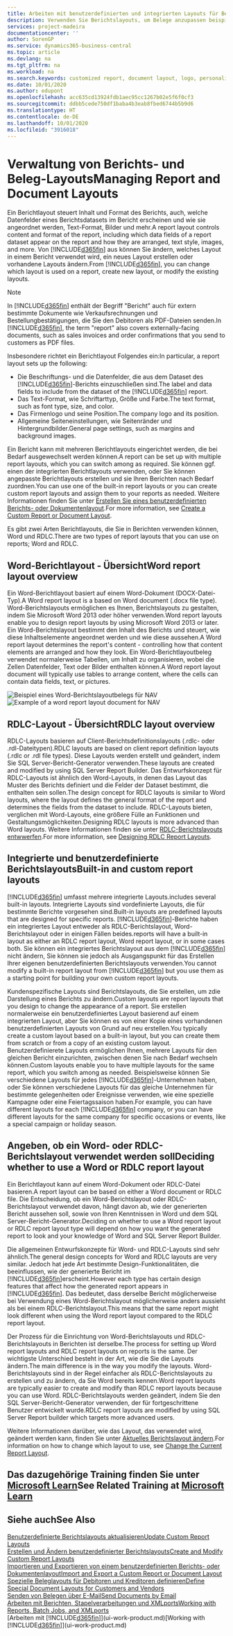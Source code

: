 ```yaml
---
title: Arbeiten mit benutzerdefinierten und integrierten Layouts für Berichte und Belege | Microsoft Docs
description: Verwenden Sie Berichtslayouts, um Belege anzupassen beispielsweise um die gewünschten Schriftart, das Logo oder die Seiteneinstellungen von PDF-Dateien zu personalisieren, die Sie den Debitoren senden.
services: project-madeira
documentationcenter: ''
author: SorenGP
ms.service: dynamics365-business-central
ms.topic: article
ms.devlang: na
ms.tgt_pltfrm: na
ms.workload: na
ms.search.keywords: customized report, document layout, logo, personalize
ms.date: 10/01/2020
ms.author: edupont
ms.openlocfilehash: acc635cd13924fdb1aec95cc1267b02e5f6f0cf3
ms.sourcegitcommit: ddbb5cede750df1baba4b3eab8fbed6744b5b9d6
ms.translationtype: HT
ms.contentlocale: de-DE
ms.lasthandoff: 10/01/2020
ms.locfileid: "3916018"
---
```

# <a name="managing-report-and-document-layouts"></a><span data-ttu-id="3fe11-103">Verwaltung von Berichts- und Beleg-Layouts</span><span class="sxs-lookup"><span data-stu-id="3fe11-103">Managing Report and Document Layouts</span></span>
<span data-ttu-id="3fe11-104">Ein Berichtlayout steuert Inhalt und Format des Berichts, auch, welche Datenfelder eines Berichtsdatasets im Bericht erscheinen und wie sie angeordnet werden, Text-Format, Bilder und mehr.</span><span class="sxs-lookup"><span data-stu-id="3fe11-104">A report layout controls content and format of the report, including which data fields of a report dataset appear on the report and how they are arranged, text style, images, and more.</span></span> <span data-ttu-id="3fe11-105">Von [!INCLUDE[d365fin](includes/d365fin_md.md)] aus können Sie ändern, welches Layout in einem Bericht verwendet wird, ein neues Layout erstellen oder vorhandene Layouts ändern.</span><span class="sxs-lookup"><span data-stu-id="3fe11-105">From [!INCLUDE[d365fin](includes/d365fin_md.md)], you can change which layout is used on a report, create new layout, or modify the existing layouts.</span></span>

> [!NOTE]  
>   <span data-ttu-id="3fe11-106">In [!INCLUDE[d365fin](includes/d365fin_md.md)] enthält der Begriff "Bericht" auch für extern bestimmte Dokumente wie Verkaufsrechnungen und Bestellungbestätigungen, die Sie den Debitoren als PDF-Dateien senden.</span><span class="sxs-lookup"><span data-stu-id="3fe11-106">In [!INCLUDE[d365fin](includes/d365fin_md.md)], the term "report" also covers externally-facing documents, such as sales invoices and order confirmations that you send to customers as PDF files.</span></span>

<span data-ttu-id="3fe11-107">Insbesondere richtet ein Berichtlayout Folgendes ein:</span><span class="sxs-lookup"><span data-stu-id="3fe11-107">In particular, a report layout sets up the following:</span></span>

* <span data-ttu-id="3fe11-108">Die Beschriftungs- und die Datenfelder, die aus dem Dataset des [!INCLUDE[d365fin](includes/d365fin_md.md)]-Berichts einzuschließen sind.</span><span class="sxs-lookup"><span data-stu-id="3fe11-108">The label and data fields to include from the dataset of the [!INCLUDE[d365fin](includes/d365fin_md.md)] report.</span></span>
* <span data-ttu-id="3fe11-109">Das Text-Format, wie Schriftarttyp, Größe und Farbe.</span><span class="sxs-lookup"><span data-stu-id="3fe11-109">The text format, such as font type, size, and color.</span></span>
* <span data-ttu-id="3fe11-110">Das Firmenlogo und seine Position.</span><span class="sxs-lookup"><span data-stu-id="3fe11-110">The company logo and its position.</span></span>
* <span data-ttu-id="3fe11-111">Allgemeine Seiteneinstellungen, wie Seitenränder und Hintergrundbilder.</span><span class="sxs-lookup"><span data-stu-id="3fe11-111">General page settings, such as margins and background images.</span></span>

<span data-ttu-id="3fe11-112">Ein Bericht kann mit mehreren Berichtlayouts eingerichtet werden, die bei Bedarf ausgewechselt werden können.</span><span class="sxs-lookup"><span data-stu-id="3fe11-112">A report can be set up with multiple report layouts, which you can switch among as required.</span></span> <span data-ttu-id="3fe11-113">Sie können ggf. einen der integrierten Berichtlayouts verwenden, oder Sie können angepasste Berichtlayouts erstellen und sie Ihren Berichten nach Bedarf zuordnen.</span><span class="sxs-lookup"><span data-stu-id="3fe11-113">You can use one of the built-in report layouts or you can create custom report layouts and assign them to your reports as needed.</span></span> <span data-ttu-id="3fe11-114">Weitere Informationen finden Sie unter [Erstellen Sie eines benutzerdefinierten Berichts- oder Dokumentenlayout](ui-how-create-custom-report-layout.md).</span><span class="sxs-lookup"><span data-stu-id="3fe11-114">For more information, see [Create a Custom Report or Document Layout](ui-how-create-custom-report-layout.md).</span></span>

<span data-ttu-id="3fe11-115">Es gibt zwei Arten Berichtlayouts, die Sie in Berichten verwenden können, Word und RDLC.</span><span class="sxs-lookup"><span data-stu-id="3fe11-115">There are two types of report layouts that you can use on reports; Word and RDLC.</span></span>

## <a name="word-report-layout-overview"></a><span data-ttu-id="3fe11-116">Word-Berichtlayout - Übersicht</span><span class="sxs-lookup"><span data-stu-id="3fe11-116">Word report layout overview</span></span>
<span data-ttu-id="3fe11-117">Ein Word-Berichtlayout basiert auf einem Word-Dokument (DOCX-Datei-Typ).</span><span class="sxs-lookup"><span data-stu-id="3fe11-117">A Word report layout is a based on Word document (.docx file type).</span></span> <span data-ttu-id="3fe11-118">Word-Berichtslayouts ermöglichen es Ihnen, Berichtslayouts zu gestalten, indem Sie Microsoft Word 2013 oder höher verwenden.</span><span class="sxs-lookup"><span data-stu-id="3fe11-118">Word report layouts enable you to design report layouts by using Microsoft Word 2013 or later.</span></span> <span data-ttu-id="3fe11-119">Ein Word-Berichtslayout bestimmt den Inhalt des Berichts und steuert, wie diese Inhaltselemente angeordnet werden und wie diese aussehen.</span><span class="sxs-lookup"><span data-stu-id="3fe11-119">A Word report layout determines the report's content - controlling how that content elements are arranged and how they look.</span></span> <span data-ttu-id="3fe11-120">Ein Word-Berichtlayoutbeleg verwendet normalerweise Tabellen, um Inhalt zu organisieren, wobei die Zellen Datenfelder, Text oder Bilder enthalten können.</span><span class="sxs-lookup"><span data-stu-id="3fe11-120">A Word report layout document will typically use tables to arrange content, where the cells can contain data fields, text, or pictures.</span></span>

 <span data-ttu-id="3fe11-121">![Beispiel eines Word-Berichtslayoutbelegs für NAV](media/nav_wordreportlayout_edit_in_word_example.png "NAV_WordReportLayout_Edit_In_Word_Example")</span><span class="sxs-lookup"><span data-stu-id="3fe11-121">![Example of a word report layout document for NAV](media/nav_wordreportlayout_edit_in_word_example.png "NAV_WordReportLayout_Edit_In_Word_Example")</span></span>  

## <a name="rdlc-layout-overview"></a><span data-ttu-id="3fe11-122">RDLC-Layout - Übersicht</span><span class="sxs-lookup"><span data-stu-id="3fe11-122">RDLC layout overview</span></span>
<span data-ttu-id="3fe11-123">RDLC-Layouts basieren auf Client-Berichtsdefinitionslayouts (.rdlc- oder .rdl-Dateitypen).</span><span class="sxs-lookup"><span data-stu-id="3fe11-123">RDLC layouts are based on client report definition layouts (.rdlc or .rdl file types).</span></span> <span data-ttu-id="3fe11-124">Diese Layouts werden erstellt und geändert, indem Sie SQL Server-Bericht-Generator verwenden.</span><span class="sxs-lookup"><span data-stu-id="3fe11-124">These layouts are created and modified by using SQL Server Report Builder.</span></span> <span data-ttu-id="3fe11-125">Das Entwurfskonzept für RDLC-Layouts ist ähnlich den Word-Layouts, in denen das Layout das Muster des Berichts definiert und die Felder der Dataset bestimmt, die enthalten sein sollen.</span><span class="sxs-lookup"><span data-stu-id="3fe11-125">The design concept for RDLC layouts is similar to Word layouts, where the layout defines the general format of the report and determines the fields from the dataset to include.</span></span> <span data-ttu-id="3fe11-126">RDLC-Layouts bieten, verglichen mit Word-Layouts, eine größere Fülle an Funktionen und Gestaltungsmöglichkeiten.</span><span class="sxs-lookup"><span data-stu-id="3fe11-126">Designing RDLC layouts is more advanced than Word layouts.</span></span> <span data-ttu-id="3fe11-127">Weitere Informationen finden sie unter [RDLC-Berichtslayouts entwwerfen](/dynamics-nav/Designing-RDLC-Report-Layouts).</span><span class="sxs-lookup"><span data-stu-id="3fe11-127">For more information, see [Designing RDLC Report Layouts](/dynamics-nav/Designing-RDLC-Report-Layouts).</span></span>

## <a name="built-in-and-custom-report-layouts"></a><span data-ttu-id="3fe11-128">Integrierte und benutzerdefinierte Berichtslayouts</span><span class="sxs-lookup"><span data-stu-id="3fe11-128">Built-in and custom report layouts</span></span>
[!INCLUDE[d365fin](includes/d365fin_md.md)] <span data-ttu-id="3fe11-129">umfasst mehrere integrierte Layouts.</span><span class="sxs-lookup"><span data-stu-id="3fe11-129">includes several built-in layouts.</span></span> <span data-ttu-id="3fe11-130">Integrierte Layouts sind vordefinierte Layouts, die für bestimmte Berichte vorgesehen sind.</span><span class="sxs-lookup"><span data-stu-id="3fe11-130">Built-in layouts are predefined layouts that are designed for specific reports.</span></span> [!INCLUDE[d365fin](includes/d365fin_md.md)]<span data-ttu-id="3fe11-131">-Berichte haben ein integriertes Layout entweder als RDLC-Berichtslayout, Word-Berichtslayout oder in einigen Fällen beides.</span><span class="sxs-lookup"><span data-stu-id="3fe11-131">reports will have a built-in layout as either an RDLC report layout, Word report layout, or in some cases both.</span></span> <span data-ttu-id="3fe11-132">Sie können ein integriertes Berichtslayout aus dem [!INCLUDE[d365fin](includes/d365fin_md.md)] nicht ändern, Sie können sie jedoch als Ausgangspunkt für das Erstellen Ihrer eigenen benutzerdefinierten Berichtslayouts verwenden.</span><span class="sxs-lookup"><span data-stu-id="3fe11-132">You cannot modify a built-in report layout from [!INCLUDE[d365fin](includes/d365fin_md.md)] but you use them as a starting point for building your own custom report layouts.</span></span>

<span data-ttu-id="3fe11-133">Kundenspezifische Layouts sind Berichtslayouts, die Sie erstellen, um zdie Darstellung eines Berichts zu ändern.</span><span class="sxs-lookup"><span data-stu-id="3fe11-133">Custom layouts are report layouts that you design to change the appearance of a report.</span></span> <span data-ttu-id="3fe11-134">Sie erstellen normalerweise ein benutzerdefiniertes Layout basierend auf einem integrierten Layout, aber Sie können es von einer Kopie eines vorhandenen benutzerdefinierten Layouts von Grund auf neu erstellen.</span><span class="sxs-lookup"><span data-stu-id="3fe11-134">You typically create a custom layout based on a built-in layout, but you can create them from scratch or from a copy of an existing custom layout.</span></span> <span data-ttu-id="3fe11-135">Benutzerdefinierete Layouts ermöglichen Ihnen, mehrere Layouts für den gleichen Bericht einzurichten, zwischen denen Sie nach Bedarf wechseln können.</span><span class="sxs-lookup"><span data-stu-id="3fe11-135">Custom layouts enable you to have multiple layouts for the same report, which you switch among as needed.</span></span> <span data-ttu-id="3fe11-136">Beispielsweise können Sie verschiedene Layouts für jedes [!INCLUDE[d365fin](includes/d365fin_md.md)]-Unternehmen haben, oder Sie können verschiedene Layouts für das gleiche Unternehmen für bestimmte gelegenheiten oder Ereignisse verwenden, wie eine spezielle Kampagne oder eine Feiertagssaison haben.</span><span class="sxs-lookup"><span data-stu-id="3fe11-136">For example, you can have different layouts for each [!INCLUDE[d365fin](includes/d365fin_md.md)] company, or you can have different layouts for the same company for specific occasions or events, like a special campaign or holiday season.</span></span>

## <a name="deciding-whether-to-use-a-word-or-rdlc-report-layout"></a><span data-ttu-id="3fe11-137">Angeben, ob ein Word- oder RDLC-Berichtslayout verwendet werden soll</span><span class="sxs-lookup"><span data-stu-id="3fe11-137">Deciding whether to use a Word or RDLC report layout</span></span>
<span data-ttu-id="3fe11-138">Ein Berichtlayout kann auf einem Word-Dokument oder RDLC-Datei basieren.</span><span class="sxs-lookup"><span data-stu-id="3fe11-138">A report layout can be based on either a Word document or RDLC file.</span></span> <span data-ttu-id="3fe11-139">Die Entscheidung, ob ein Word-Berichtslayout oder RDLC-Berichtslayout verwendet davon, hängt davon ab, wie der generierten Bericht aussehen soll, sowie von Ihren Kenntnissen in Word und dem SQL Server-Bericht-Generator.</span><span class="sxs-lookup"><span data-stu-id="3fe11-139">Deciding on whether to use a Word report layout or RDLC report layout type will depend on how you want the generated report to look and your knowledge of Word and SQL Server Report Builder.</span></span>

<span data-ttu-id="3fe11-140">Die allgemeinen Entwurfskonzepte für Word- und RDLC-Layouts sind sehr ähnlich.</span><span class="sxs-lookup"><span data-stu-id="3fe11-140">The general design concepts for Word and RDLC layouts are very similar.</span></span> <span data-ttu-id="3fe11-141">Jedoch hat jede Art bestimmte Design-Funktionalitäten, die beeinflussen, wie der generierte Bericht im [!INCLUDE[d365fin](includes/d365fin_md.md)]erscheint.</span><span class="sxs-lookup"><span data-stu-id="3fe11-141">However each type has certain design features that affect how the generated report appears in [!INCLUDE[d365fin](includes/d365fin_md.md)].</span></span> <span data-ttu-id="3fe11-142">Das bedeutet, dass derselbe Bericht möglicherweise bei Verwendung eines Word-Berichtslayout möglicherweise anders aussieht als bei einem RDLC-Berichtslayout.</span><span class="sxs-lookup"><span data-stu-id="3fe11-142">This means that the same report might look different when using the Word report layout compared to the RDLC report layout.</span></span>

<span data-ttu-id="3fe11-143">Der Prozess für die Einrichtung von Word-Berichtslayouts und RDLC-Berichtslayouts in Berichten ist derselbe.</span><span class="sxs-lookup"><span data-stu-id="3fe11-143">The process for setting up Word report layouts and RDLC report layouts on reports is the same.</span></span> <span data-ttu-id="3fe11-144">Der wichtigste Unterschied besteht in der Art, wie die Sie die Layouts ändern.</span><span class="sxs-lookup"><span data-stu-id="3fe11-144">The main difference is in the way you modify the layouts.</span></span> <span data-ttu-id="3fe11-145">Word-Berichtslayouts sind in der Regel einfacher als RDLC-Berichtslayouts zu erstellen und zu ändern, da Sie Word bereits kennen.</span><span class="sxs-lookup"><span data-stu-id="3fe11-145">Word report layouts are typically easier to create and modify than RDLC report layouts because you can use Word.</span></span> <span data-ttu-id="3fe11-146">RDLC-Berichtslayouts werden geändert, indem Sie den SQL Server-Bericht-Generator verwenden, der für fortgeschrittene Benutzer entwickelt wurde.</span><span class="sxs-lookup"><span data-stu-id="3fe11-146">RDLC report layouts are modified by using SQL Server Report builder which targets more advanced users.</span></span>

<span data-ttu-id="3fe11-147">Weitere Informationen darüber, wie das Layout, das verwendet wird, geändert werden kann, finden Sie unter [Aktuelles Berichtslayout ändern](ui-how-change-layout-currently-used-report.md).</span><span class="sxs-lookup"><span data-stu-id="3fe11-147">For information on how to change which layout to use, see [Change the Current Report Layout](ui-how-change-layout-currently-used-report.md).</span></span>

## <a name="see-related-training-at-microsoft-learn"></a><span data-ttu-id="3fe11-148">Das dazugehörige Training finden Sie unter [Microsoft Learn](/learn/modules/change-documents-dynamics-365-business-central/index)</span><span class="sxs-lookup"><span data-stu-id="3fe11-148">See Related Training at [Microsoft Learn](/learn/modules/change-documents-dynamics-365-business-central/index)</span></span>

## <a name="see-also"></a><span data-ttu-id="3fe11-149">Siehe auch</span><span class="sxs-lookup"><span data-stu-id="3fe11-149">See Also</span></span>
[<span data-ttu-id="3fe11-150">Benutzerdefinierte Berichtslayouts aktualisieren</span><span class="sxs-lookup"><span data-stu-id="3fe11-150">Update Custom Report Layouts</span></span>](ui-update-report-layouts.md)  
[<span data-ttu-id="3fe11-151">Erstellen und Ändern benutzerdefinierter Berichtslayouts</span><span class="sxs-lookup"><span data-stu-id="3fe11-151">Create and Modify Custom Report Layouts</span></span>](ui-how-create-custom-report-layout.md)  
[<span data-ttu-id="3fe11-152">Importieren und Exportieren von einem benutzerdefinierten Berichts- oder Dokumentenlayout</span><span class="sxs-lookup"><span data-stu-id="3fe11-152">Import and Export a Custom Report or Document Layout</span></span>](ui-how-import-and-export-report-layout.md)  
[<span data-ttu-id="3fe11-153">Spezielle Beleglayouts für Debitoren und Kreditoren definieren</span><span class="sxs-lookup"><span data-stu-id="3fe11-153">Define Special Document Layouts for Customers and Vendors</span></span>](ui-define-customer-vendor-document-layouts.md)  
[<span data-ttu-id="3fe11-154">Senden von Belegen über E-Mail</span><span class="sxs-lookup"><span data-stu-id="3fe11-154">Send Documents by Email</span></span>](ui-how-send-documents-email.md)  
[<span data-ttu-id="3fe11-155">Arbeiten mit Berichten, Stapelverarbeitungen und XMLports</span><span class="sxs-lookup"><span data-stu-id="3fe11-155">Working with Reports, Batch Jobs, and XMLports</span></span>](ui-work-report.md)  
<span data-ttu-id="3fe11-156">[Arbeiten mit [!INCLUDE[d365fin](includes/d365fin_md.md)]](ui-work-product.md)</span><span class="sxs-lookup"><span data-stu-id="3fe11-156">[Working with [!INCLUDE[d365fin](includes/d365fin_md.md)]](ui-work-product.md)</span></span>  
